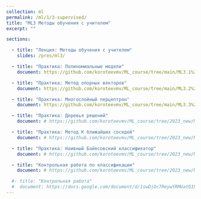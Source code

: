 ```yaml
---
collection: ml
permalink: /ml/1/3-supervised/
title: "ML3 Методы обучения с учителем"
excerpt: ""

sections:

  - title: "Лекция: Методы обучения с учителем"
    slides: /pres/ml3/

  - title: "Практика: Полиномиальные модели" 
    document: https://github.com/koroteevmv/ML_course/tree/main/ML3.1%20polynomial%20features

  - title: "Практика: Метод опорных векторов" 
    document: https://github.com/koroteevmv/ML_course/tree/main/ML3.2%20svm

  - title: "Практика: Многослойный перцептрон" 
    document: https://github.com/koroteevmv/ML_course/tree/main/ML3.3%20mlp

  - title: "Практика: Деревья решений" 
    document: # https://github.com/koroteevmv/ML_course/tree/2023_new/ML3.1%20classification

  - title: "Практика: Метод К ближайших соседей" 
    document: # https://github.com/koroteevmv/ML_course/tree/2023_new/ML3.1%20classification

  - title: "Практика: Наивный Байесовский классификатор" 
    document: # https://github.com/koroteevmv/ML_course/tree/2023_new/ML3.1%20classification

  - title: "Контрольная работа по классификации" 
    document: # https://github.com/koroteevmv/ML_course/tree/2023_new/ML3.1%20classification

  #- title: "Контрольная работа" 
  #  document: https://docs.google.com/document/d/1swDjOc7ReywYRMUatQ1P5_e8TBNfTsiTDLS1_f7EvNA/edit?usp=sharing
---
```

